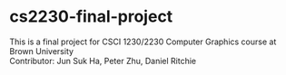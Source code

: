 # cs2230-final-project
 This is a final project for CSCI 1230/2230 Computer Graphics course at Brown University   
 Contributor: Jun Suk Ha, Peter Zhu, Daniel Ritchie
